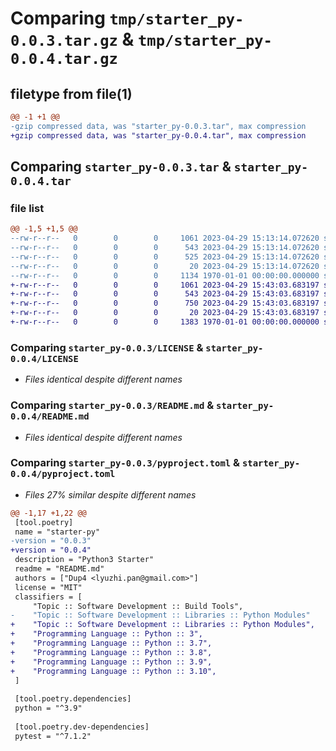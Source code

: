 # Comparing `tmp/starter_py-0.0.3.tar.gz` & `tmp/starter_py-0.0.4.tar.gz`

## filetype from file(1)

```diff
@@ -1 +1 @@
-gzip compressed data, was "starter_py-0.0.3.tar", max compression
+gzip compressed data, was "starter_py-0.0.4.tar", max compression
```

## Comparing `starter_py-0.0.3.tar` & `starter_py-0.0.4.tar`

### file list

```diff
@@ -1,5 +1,5 @@
--rw-r--r--   0        0        0     1061 2023-04-29 15:13:14.072620 starter_py-0.0.3/LICENSE
--rw-r--r--   0        0        0      543 2023-04-29 15:13:14.072620 starter_py-0.0.3/README.md
--rw-r--r--   0        0        0      525 2023-04-29 15:13:14.072620 starter_py-0.0.3/pyproject.toml
--rw-r--r--   0        0        0       20 2023-04-29 15:13:14.072620 starter_py-0.0.3/starter_py/__init__.py
--rw-r--r--   0        0        0     1134 1970-01-01 00:00:00.000000 starter_py-0.0.3/PKG-INFO
+-rw-r--r--   0        0        0     1061 2023-04-29 15:43:03.683197 starter_py-0.0.4/LICENSE
+-rw-r--r--   0        0        0      543 2023-04-29 15:43:03.683197 starter_py-0.0.4/README.md
+-rw-r--r--   0        0        0      750 2023-04-29 15:43:03.683197 starter_py-0.0.4/pyproject.toml
+-rw-r--r--   0        0        0       20 2023-04-29 15:43:03.683197 starter_py-0.0.4/starter_py/__init__.py
+-rw-r--r--   0        0        0     1383 1970-01-01 00:00:00.000000 starter_py-0.0.4/PKG-INFO
```

### Comparing `starter_py-0.0.3/LICENSE` & `starter_py-0.0.4/LICENSE`

 * *Files identical despite different names*

### Comparing `starter_py-0.0.3/README.md` & `starter_py-0.0.4/README.md`

 * *Files identical despite different names*

### Comparing `starter_py-0.0.3/pyproject.toml` & `starter_py-0.0.4/pyproject.toml`

 * *Files 27% similar despite different names*

```diff
@@ -1,17 +1,22 @@
 [tool.poetry]
 name = "starter-py"
-version = "0.0.3"
+version = "0.0.4"
 description = "Python3 Starter"
 readme = "README.md"
 authors = ["Dup4 <lyuzhi.pan@gmail.com>"]
 license = "MIT"
 classifiers = [
     "Topic :: Software Development :: Build Tools",
-    "Topic :: Software Development :: Libraries :: Python Modules"
+    "Topic :: Software Development :: Libraries :: Python Modules",
+    "Programming Language :: Python :: 3",
+    "Programming Language :: Python :: 3.7",
+    "Programming Language :: Python :: 3.8",
+    "Programming Language :: Python :: 3.9",
+    "Programming Language :: Python :: 3.10",
 ]
 
 [tool.poetry.dependencies]
 python = "^3.9"
 
 [tool.poetry.dev-dependencies]
 pytest = "^7.1.2"
```

